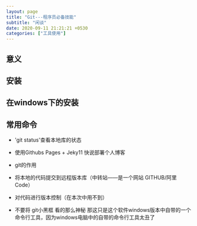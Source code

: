 ```yaml
---
layout: page
title: "Git---程序员必备技能"
subtitle: "闲谈"
date: 2020-09-11 21:21:21 +0530
categories: ["工具使用"]
---
```



## 意义


## 安装


## 在windows下的安装

## 常用命令
- 'git status'查看本地库的状态
-  使用Githubs Pages + Jeky11 快说部署个人博客

- git的作用
- 将本地的代码提交到远程版本库（中转站——是一个网站 GITHUB/阿里Code）
- 对代码进行版本控制（在本次中用不到）
- 不要将 git小黑框 看的那么神秘 那这只是这个软件windows版本中自带的一个命令行工具，因为windows电脑中的自带的命令行工具太丑了

   
   
